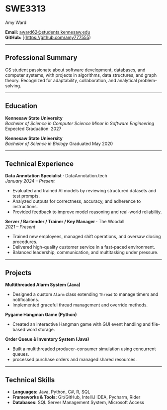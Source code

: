 # SWE3313

Amy Ward

**Email:** award62@students.kennesaw.edu  
**GitHub:** [(https://github.com/amy777555)


---

## Professional Summary
CS student passionate about software development, databases, and computer systems, with projects in algorithms, data structures, and graph theory. Recognized for adaptability, collaboration, and analytical problem-solving.

---

## Education
**Kennesaw State University**  
*Bachelor of Science in Computer Science*
*Minor in Software Engineering*
Expected Graduation: 2027

**Kennesaw State University**  
*Bachelor of Science in Biology*
Graduated May 2020


---

## Technical Experience
**Data Annotation Specialist** · DataAnnotation.tech  
*January 2024 – Present*  
- Evaluated and trained AI models by reviewing structured datasets and test prompts.  
- Analyzed outputs for correctness, accuracy, and adherence to instructions.  
- Provided feedback to improve model reasoning and real-world reliability.  

**Server / Bartender / Trainer / Key Manager** · The Woodall  
*2021 – Present*  
- Trained new employees, managed shift operations, and oversaw closing procedures.  
- Delivered high-quality customer service in a fast-paced environment.  
- Balanced leadership, communication, and multitasking under pressure.  

---

## Projects
**Multithreaded Alarm System (Java)**  
- Designed a custom `Alarm` class extending `Thread` to manage timers and notifications.  
- Implemented graceful thread management and override methods.  

**Pygame Hangman Game (Python)**  
- Created an interactive Hangman game with GUI event handling and file-based word storage.  

**Order Queue & Inventory System (Java)**  
- Built a multithreaded producer–consumer simulation using concurrent queues.
- processed purchase orders and managed shared resources.



---

## Technical Skills
- **Languages:** Java, Python, C#, R, SQL  
- **Frameworks & Tools:** Git/GitHub, IntelliJ IDEA, Pycharm, Rider
- **Databases:** SQL Server Management System, Microsoft Access 
